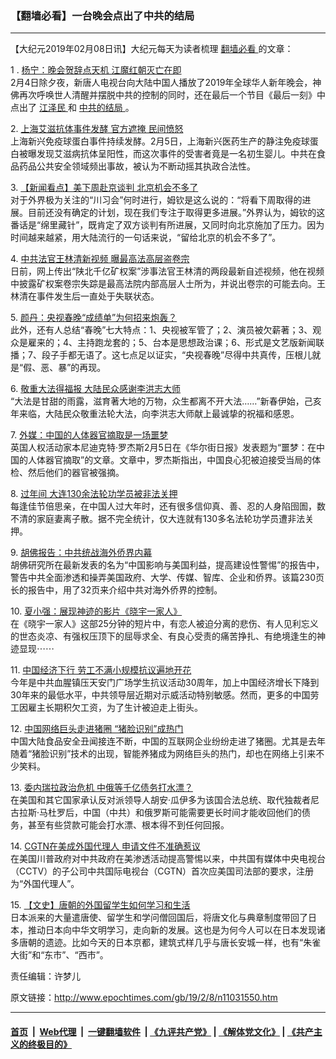 ### 【翻墙必看】一台晚会点出了中共的结局
------------------------

<p>
 【大纪元2019年02月08日讯】大纪元每天为读者梳理
 <a href="http://www.epochtimes.com/gb/tag/%E7%BF%BB%E5%A2%99%E5%BF%85%E7%9C%8B.html">
  翻墙必看
 </a>
 的文章：
</p>
<p>
 1 .
 <a href="http://www.epochtimes.com/gb/19/2/7/n11031375.htm">
  杨宁：晚会贺辞点天机 江魔红朝灭亡在即
 </a>
 <br/>
 2月4日除夕夜，新唐人电视台向大陆中国人播放了2019年全球华人新年晚会，神佛再次呼唤世人清醒并摆脱中共的控制的同时，还在最后一个节目《最后一刻》中点出了
 <a href="http://www.epochtimes.com/gb/tag/%E6%B1%9F%E6%B3%BD%E6%B0%91.html">
  江泽民
 </a>
 和
 <a href="http://www.epochtimes.com/gb/tag/%E4%B8%AD%E5%85%B1%E7%9A%84%E7%BB%93%E5%B1%80.html">
  中共的结局
 </a>
 。
</p>
<p>
 2.
 <a href="http://www.epochtimes.com/gb/19/2/7/n11029935.htm">
  上海艾滋抗体事件发酵 官方遮掩 民间愤怒
 </a>
 <br/>
 上海新兴免疫球蛋白事件持续发酵。2月5日，上海新兴医药生产的静注免疫球蛋白被曝发现艾滋病抗体呈阳性，而这次事件的受害者竟是一名初生婴儿。中共在食品药品公共安全领域频出事故，被认为不断动摇其执政合法性。
</p>
<p>
 3.
 <a href="http://www.epochtimes.com/gb/19/2/7/n11030801.htm">
  【新闻看点】美下周赴京谈判 北京机会不多了
 </a>
 <br/>
 对于外界极为关注的“川习会”何时进行，姆钦是这么说的：“将看下周取得的进展。目前还没有确定的计划，现在我们专注于取得更多进展。”外界认为，姆钦的这番话是“绵里藏针”，既肯定了双方谈判有所进展，又同时向北京施加了压力。因为时间越来越紧，用大陆流行的一句话来说，“留给北京的机会不多了”。
</p>
<p>
 4.
 <a href="http://www.epochtimes.com/gb/19/2/8/n11031755.htm">
  中共法官王林清新视频 曝最高法高层盗卷宗
 </a>
 <br/>
 日前，网上传出“陕北千亿矿权案”涉事法官王林清的两段最新自述视频，他在视频中披露矿权案卷宗失踪是最高法院内部高层人士所为，并说出卷宗的可能去向。王林清在事件发生后一直处于失联状态。
</p>
<p>
 5.
 <a href="http://www.epochtimes.com/gb/19/2/7/n11031288.htm">
  颜丹：央视春晚“成绩单”为何招来炮轰？
 </a>
 <br/>
 此外，还有人总结“春晚”七大特点：1、央视被军管了；2、演员被欠薪著；3、观众是雇来的；4、主持跑龙套的；5、台本是思想政治课；6、形式是文艺版新闻联播；7、段子手都无语了。这七点足以证实，“央视春晚”尽得中共真传，压根儿就是“假、恶、暴”的再现。
</p>
<p>
 6.
 <a href="http://www.epochtimes.com/gb/19/2/6/n11028216.htm">
  敬重大法得福报 大陆民众感谢李洪志大师
 </a>
 <br/>
 “大法是甘甜的雨露，滋育著大地的万物，众生都离不开大法……”新春伊始，己亥年来临，大陆民众敬重法轮大法，向李洪志大师献上最诚挚的祝福和感恩。
</p>
<p>
 7.
 <a href="http://www.epochtimes.com/gb/19/2/6/n11028665.htm">
  外媒：中国的人体器官摘取是一场噩梦
 </a>
 <br/>
 英国人权活动家本尼迪克特·罗杰斯2月5日在《华尔街日报》发表题为“噩梦：在中国的人体器官摘取”的文章。文章中，罗杰斯指出，中国良心犯被迫接受当局的体检、然后他们的器官被强摘。
</p>
<p>
 8.
 <a href="http://www.epochtimes.com/gb/19/2/7/n11030794.htm">
  过年间 大连130余法轮功学员被非法关押
 </a>
 <br/>
 每逢佳节倍思亲，在中国人过大年时，还有很多信仰真、善、忍的人身陷囹圄，数不清的家庭妻离子散。据不完全统计，仅大连就有130多名法轮功学员遭非法关押。
</p>
<p>
 9.
 <a href="http://www.epochtimes.com/gb/19/2/7/n11030735.htm">
  胡佛报告：中共统战海外侨界内幕
 </a>
 <br/>
 胡佛研究所在最新发表的名为“中国影响与美国利益，提高建设性警惕”的报告中，警告中共全面渗透和操弄美国政府、大学、传媒、智库、企业和侨界。该篇230页长的报告中，用了32页来介绍中共对海外侨界的控制。
</p>
<p>
 10.
 <a href="http://www.epochtimes.com/gb/19/2/7/n11031156.htm">
  夏小强：展现神迹的影片《晓宇一家人》
 </a>
 <br/>
 在《晓宇一家人》这部25分钟的短片中，有恋人被迫分离的悲伤、有人见利忘义的世态炎凉、有强权压顶下的屈辱求全、有良心受责的痛苦挣扎、有绝境逢生的神迹显现⋯⋯
</p>
<p>
 11.
 <a href="http://www.epochtimes.com/gb/19/2/7/n11030907.htm">
  中国经济下行 劳工不满小规模抗议遍地开花
 </a>
 <br/>
 今年是中共血腥镇压天安门广场学生抗议活动30周年，加上中国经济增长下降到30年来的最低水平，中共领导层近期对示威活动特别敏感。然而，更多的中国劳工因雇主长期积欠工资，为了生计被迫走上街头。
</p>
<p>
 12.
 <a href="http://www.epochtimes.com/gb/19/2/7/n11031421.htm">
  中国网络巨头走进猪圈 “猪脸识别”成热门
 </a>
 <br/>
 中国大陆食品安全丑闻接连不断，中国的互联网企业纷纷走进了猪圈。尤其是去年随着“猪脸识别”技术的出现，智能养猪成为网络巨头的热门，却也在网络上引来不少笑料。
</p>
<p>
 13.
 <a href="http://www.epochtimes.com/gb/19/2/7/n11030947.htm">
  委内瑞拉政治危机 中俄等千亿债务打水漂？
 </a>
 <br/>
 在美国和其它国家承认反对派领导人胡安·瓜伊多为该国合法总统、取代独裁者尼古拉斯·马杜罗后，中国（中共）和俄罗斯可能需要更长时间才能收回他们的债务，甚至有些贷款可能会打水漂、根本得不到任何回报。
</p>
<p>
 14.
 <a href="http://www.epochtimes.com/gb/19/2/6/n11028976.htm">
  CGTN在美成外国代理人 申请文件不准确惹议
 </a>
 <br/>
 在美国川普政府对中共政府在美渗透活动提高警惕以来，中共国有媒体中央电视台（CCTV）的子公司中共国际电视台（CGTN）首次应美国司法部的要求，注册为“外国代理人”。
</p>
<p>
 15.
 <a href="http://www.epochtimes.com/gb/19/1/29/n11010825.htm">
  【文史】唐朝的外国留学生如何学习和生活
 </a>
 <br/>
 日本派来的大量遣唐使、留学生和学问僧回国后，将唐文化与典章制度带回了日本，推动日本向中华文明学习，走向新的发展。这也是为何今人可以在日本发现诸多唐朝的遗迹。比如今天的日本京都，建筑式样几乎与唐长安城一样，也有“朱雀大街”和“东市”、“西市”。
</p>
<p>
 责任编辑：许梦儿
</p>

原文链接：http://www.epochtimes.com/gb/19/2/8/n11031550.htm


------------------------
#### [首页](https://github.com/gfw-breaker/banned-news/blob/master/README.md) &nbsp;|&nbsp; [Web代理](https://github.com/labour-camp/helloworld) &nbsp;|&nbsp; [一键翻墙软件](https://github.com/gfw-breaker/nogfw/blob/master/README.md) &nbsp;| [《九评共产党》](https://github.com/gfw-breaker/9ping.md/blob/master/README.md#九评之一评共产党是什么) | [《解体党文化》](https://github.com/gfw-breaker/jtdwh.md/blob/master/README.md) | [《共产主义的终极目的》](https://github.com/gfw-breaker/gczydzjmd.md/blob/master/README.md)

